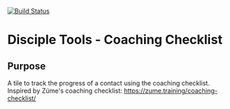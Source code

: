 [![Build Status](https://travis-ci.com/DiscipleTools/disciple-tools-coaching-checklist.svg?branch=master)](https://travis-ci.com/DiscipleTools/disciple-tools-coaching-checklist)

# Disciple Tools - Coaching Checklist

## Purpose
A tile to track the progress of a contact using the coaching checklist. Inspired by Zúme's coaching checklist: https://zume.training/coaching-checklist/
